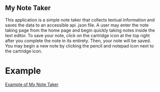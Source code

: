 ## My Note Taker

This application is a simple note taker that collects textual information and saves the data to an accessible api .json file.
A user may enter the note taking page from the home page and begin quickly taking notes inside the text editor.
To save your note, click on the cartridge icon at the top right after you complete the note in its entirety.
Then, your note will be saved. You may begin a new note by clicking the pencil and notepad icon next to the cartridge icon.

# Example

[Example of My Note Taker](https://github.com/tbsdvl/MyNoteTaker/blob/main/notetaking.gif)
